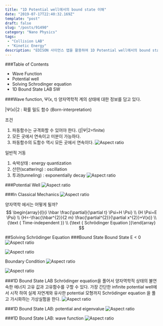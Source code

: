 ```yaml
---
title: "1D Potential well에서의 bound state 이해"
date: "2019-07-17T22:40:32.169Z"
template: "post"
draft: false
slug: "/posts/91490"
category: "Nano Physics"
tags: 
 - "Collision LAB"
 - "Kinetic Energy"
description: "EDISON 사이언스 앱을 활용하여 1D Potential well에서의 bound state 이해"
---
```


###Table of Contents
- Wave Function
- Potential well
- Solving Schrodinger equation 
- 1D Bound State LAB SW

###Wave function, Ψ(x, t)
양자역학적 계의 상태에 대한 정보를 담고 있다. 

|Ψ(x)|2 : 확률 밀도 함수 (Born-interpretation)

조건
1. 파동함수는 규격화할 수 있어야 한다. (∫|Ψ|2=finite) 
2. 모든 곳에서 연속이고 미분이 가능하다.
3. 파동함수의 도함수 역시 모든 곳에서 연속이다.
![Aspect ratio](/media/POST/9149/0.jpg)


일반적 거동
1. 속박상태 : energy quantization
2. 산란(scattering) : oscillation
3. 투과(tunneling) : exponentially decay
![Aspect ratio](/media/POST/9149/1.jpg)


###Potential Well 
![Aspect ratio](/media/POST/9149/2.jpg)


###In Classical Mechanics 
![Aspect ratio](/media/POST/9149/3.jpg)


양자역학 에서는 어떻게 될까?
$$
\begin{array}{l}{i \hbar \frac{\partial}{\partial t} \Psi=H \Psi} \\ {H \Psi=E \Psi} \\ {H=-\frac{\hbar^{2}}{2 m} \frac{\partial^{2}}{\partial x^{2}}+V(x)} \\ {\text { Time-independent }} \\ {\text { Schrödinger Equation }}\end{array}
$$


##Solving Schrödinger Equation
###Bound State
Bound State E < 0
![Aspect ratio](/media/POST/9149/4.jpg)

![Aspect ratio](/media/POST/9149/5.jpg)

Boundary Condition
![Aspect ratio](/media/POST/9149/6.jpg)

![Aspect ratio](/media/POST/9149/7.jpg)

###1D Bound State LAB
Schrödinger equation을 풀어서 양자역학적 상태의 불연속한 에너지 고유 값과 고유함수를 구할 수 있다. 가장 간단한 infinite potential well에서 시작 하여 실제 자연계와 유사한 potential 모형까지 Schrödinger equation 을 풀 고 가시화하는 가상실험을 한다.
![Aspect ratio](/media/POST/9149/8.jpg)


###1D Bound State LAB: potential and eigenvalue
![Aspect ratio](/media/POST/9149/9.jpg)


###1D Bound State LAB: wave function
![Aspect ratio](/media/POST/9149/10.jpg)


